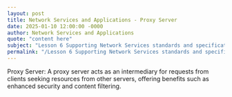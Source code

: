 ```yaml
---
layout: post
title: Network Services and Applications - Proxy Server
date: 2025-01-10 12:00:00 -0000
author: Network Services and Applications
quote: "content here"
subject: "Lesson 6 Supporting Network Services standards and specifications"
permalink: "/Lesson 6 Supporting Network Services standards and specifications/Network Services and Applications/Network Services and Applications - Proxy Server"
---
```


Proxy Server: A proxy server acts as an intermediary for requests from clients seeking resources from other servers, offering benefits such as enhanced security and content filtering.
